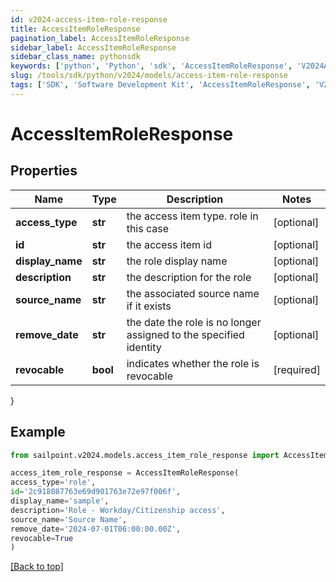 ```yaml
---
id: v2024-access-item-role-response
title: AccessItemRoleResponse
pagination_label: AccessItemRoleResponse
sidebar_label: AccessItemRoleResponse
sidebar_class_name: pythonsdk
keywords: ['python', 'Python', 'sdk', 'AccessItemRoleResponse', 'V2024AccessItemRoleResponse'] 
slug: /tools/sdk/python/v2024/models/access-item-role-response
tags: ['SDK', 'Software Development Kit', 'AccessItemRoleResponse', 'V2024AccessItemRoleResponse']
---
```


# AccessItemRoleResponse


## Properties

Name | Type | Description | Notes
------------ | ------------- | ------------- | -------------
**access_type** | **str** | the access item type. role in this case | [optional] 
**id** | **str** | the access item id | [optional] 
**display_name** | **str** | the role display name | [optional] 
**description** | **str** | the description for the role | [optional] 
**source_name** | **str** | the associated source name if it exists | [optional] 
**remove_date** | **str** | the date the role is no longer assigned to the specified identity | [optional] 
**revocable** | **bool** | indicates whether the role is revocable | [required]
}

## Example

```python
from sailpoint.v2024.models.access_item_role_response import AccessItemRoleResponse

access_item_role_response = AccessItemRoleResponse(
access_type='role',
id='2c918087763e69d901763e72e97f006f',
display_name='sample',
description='Role - Workday/Citizenship access',
source_name='Source Name',
remove_date='2024-07-01T06:00:00.00Z',
revocable=True
)

```
[[Back to top]](#) 

